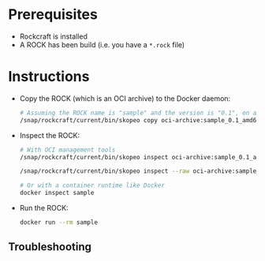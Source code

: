 # Prerequisites

- Rockcraft is installed
- A ROCK has been build (i.e. you have a `*.rock` file)

# Instructions

- Copy the ROCK (which is an OCI archive) to the Docker daemon:

    ```bash
    # Assuming the ROCK name is "sample" and the version is "0.1", on amd64
    /snap/rockcraft/current/bin/skopeo copy oci-archive:sample_0.1_amd64.rock docker-daemon:sample:latest
    ```

- Inspect the ROCK:

  ```bash
  # With OCI management tools
  /snap/rockcraft/current/bin/skopeo inspect oci-archive:sample_0.1_amd64.rock 

  /snap/rockcraft/current/bin/skopeo inspect --raw oci-archive:sample_0.1_amd64.rock | jq

  # Or with a container runtime like Docker
  docker inspect sample
  ```

- Run the ROCK:

    ```bash
    docker run --rm sample
    ```

## Troubleshooting
